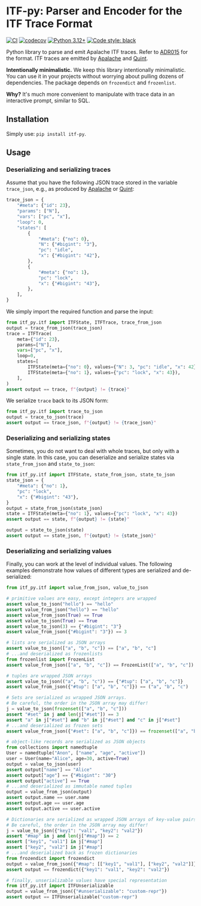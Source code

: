 # ITF-py: Parser and Encoder for the ITF Trace Format

[![CI](https://github.com/konnov/itf-py/actions/workflows/ci.yml/badge.svg)](https://github.com/konnov/itf-py/actions/workflows/ci.yml)
[![codecov](https://codecov.io/gh/konnov/itf-py/branch/main/graph/badge.svg)](https://codecov.io/gh/konnov/itf-py)
[![Python 3.12+](https://img.shields.io/badge/python-3.12+-blue.svg)](https://www.python.org/downloads/)
[![Code style: black](https://img.shields.io/badge/code%20style-black-000000.svg)](https://github.com/psf/black)

Python library to parse and emit Apalache ITF traces. Refer to [ADR015][] for
the format. ITF traces are emitted by [Apalache][] and [Quint][].

**Intentionally minimalistic.** We keep this library intentionally minimalistic.
You can use it in your projects without worrying about pulling dozens of
dependencies. The package depends on `frozendict` and `frozenlist`.

**Why?** It's much more convenient to manipulate with trace data in an
interactive prompt, similar to SQL.

## Installation

Simply use: `pip install itf-py`.

## Usage

### Deserializing and serializing traces

Assume that you have the following JSON trace stored in the variable
`trace_json`, e.g., as produced by [Apalache][] or [Quint][]:

<!-- name: test_trace -->
```python
trace_json = {
    "#meta": {"id": 23},
    "params": ["N"],
    "vars": ["pc", "x"],
    "loop": 0,
    "states": [
        {
            "#meta": {"no": 0},
            "N": {"#bigint": "3"},
            "pc": "idle",
            "x": {"#bigint": "42"},
        },
        {
            "#meta": {"no": 1},
            "pc": "lock",
            "x": {"#bigint": "43"},
        },
    ],
}
```

We simply import the required function and parse the input:

<!-- name: test_trace -->
```python
from itf_py.itf import ITFState, ITFTrace, trace_from_json
output = trace_from_json(trace_json)
trace = ITFTrace(
    meta={"id": 23},
    params=["N"],
    vars=["pc", "x"],
    loop=0,
    states=[
        ITFState(meta={"no": 0}, values={"N": 3, "pc": "idle", "x": 42}),
        ITFState(meta={"no": 1}, values={"pc": "lock", "x": 43}),
    ],
)
assert output == trace, f"{output} != {trace}"
```

We serialize `trace` back to its JSON form:

<!-- name: test_trace -->
```python
from itf_py.itf import trace_to_json
output = trace_to_json(trace)
assert output == trace_json, f"{output} != {trace_json}"
```

### Deserializing and serializing states

Sometimes, you do not want to deal with whole traces, but only with a single
state. In this case, you can deserialize and serialize states via
`state_from_json` and `state_to_json`:

<!-- name: test_state -->
```python
from itf_py.itf import ITFState, state_from_json, state_to_json
state_json = {
    "#meta": {"no": 1},
    "pc": "lock",
    "x": {"#bigint": "43"},
}
output = state_from_json(state_json)
state = ITFState(meta={"no": 1}, values={"pc": "lock", "x": 43})
assert output == state, f"{output} != {state}"

output = state_to_json(state)
assert output == state_json, f"{output} != {state_json}"
```

### Deserializing and serializing values

Finally, you can work at the level of individual values. The following examples
demonstrate how values of different types are serialized and de-serialized:

<!-- name: test_values -->
```python
from itf_py.itf import value_from_json, value_to_json

# primitive values are easy, except integers are wrapped
assert value_to_json("hello") == "hello"
assert value_from_json("hello") == "hello"
assert value_from_json(True) == True
assert value_to_json(True) == True
assert value_to_json(3) == {"#bigint": "3"}
assert value_from_json({"#bigint": "3"}) == 3

# lists are serialized as JSON arrays
assert value_to_json(["a", "b", "c"]) == ["a", "b", "c"]
# ...and deserialized as frozenlists
from frozenlist import FrozenList
assert value_from_json(["a", "b", "c"]) == FrozenList(["a", "b", "c"])

# tuples are wrapped JSON arrays
assert value_to_json(("a", "b", "c")) == {"#tup": ["a", "b", "c"]}
assert value_from_json({"#tup": ["a", "b", "c"]}) == ("a", "b", "c")

# Sets are serialized as wrapped JSON arrays.
# Be careful, the order in the JSON array may differ!
j = value_to_json(frozenset(["a", "b", "c"]))
assert "#set" in j and len(j["#set"]) == 3
assert "a" in j["#set"] and "b" in j["#set"] and "c" in j["#set"]
# ...and deserialized as frozen sets
assert value_from_json({"#set": ["a", "b", "c"]}) == frozenset(["a", "b", "c"])

# object-like records are serialized as JSON objects
from collections import namedtuple
User = namedtuple("Anon", ["name", "age", "active"])
user = User(name="Alice", age=30, active=True)
output = value_to_json(user)
assert output["name"] == "Alice"
assert output["age"] == {"#bigint": "30"}
assert output["active"] == True
# ...and deserialized as immutable named tuples
output = value_from_json(output)
assert output.name == user.name
assert output.age == user.age
assert output.active == user.active

# Dictionaries are serialized as wrapped JSON arrays of key-value pairs.
# Be careful, the order in the JSON array may differ!
j = value_to_json({"key1": "val1", "key2": "val2"})
assert "#map" in j and len(j["#map"]) == 2
assert ["key1", "val1"] in j["#map"]
assert ["key2", "val2"] in j["#map"]
# ...and deserialized back as frozen dictionaries
from frozendict import frozendict
output = value_from_json({"#map": [["key1", "val1"], ["key2", "val2"]]})
assert output == frozendict({"key1": "val1", "key2": "val2"})

# finally, unserializable values have special representation
from itf_py.itf import ITFUnserializable
output = value_from_json({"#unserializable": "custom-repr"})
assert output == ITFUnserializable("custom-repr")
```


[ADR015]: https://apalache-mc.org/docs/adr/015adr-trace.html
[Apalache]: https://github.com/apalache-mc/apalache
[Quint]: https://github.com/informalsystems/quint
